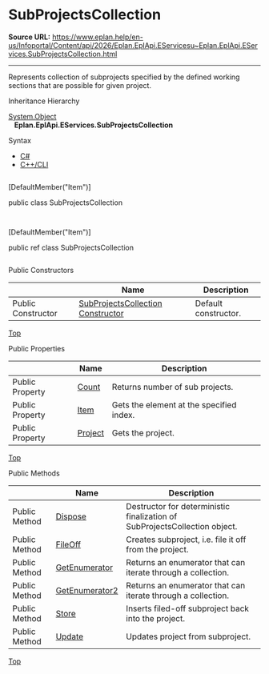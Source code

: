 # SubProjectsCollection

**Source URL:** https://www.eplan.help/en-us/Infoportal/Content/api/2026/Eplan.EplApi.EServicesu~Eplan.EplApi.EServices.SubProjectsCollection.html

---

Represents collection of subprojects specified by the defined working sections that are possible for given project.

Inheritance Hierarchy

[System.Object](#)  
   **Eplan.EplApi.EServices.SubProjectsCollection**

Syntax

- [C#](#i-syntax-CS)
- [C++/CLI](#i-syntax-CPP2005)

```
```
[DefaultMember("Item")]

public class SubProjectsCollection
```
```

```
```
[DefaultMember("Item")]

public ref class SubProjectsCollection
```
```



Public Constructors

|  | Name | Description |
| --- | --- | --- |
| Public Constructor | [SubProjectsCollection Constructor](Eplan.EplApi.EServicesu~Eplan.EplApi.EServices.SubProjectsCollection~_ctor.html) | Default constructor. |

[Top](#top)



Public Properties

|  | Name | Description |
| --- | --- | --- |
| Public Property | [Count](Eplan.EplApi.EServicesu~Eplan.EplApi.EServices.SubProjectsCollection~Count.html) | Returns number of sub projects. |
| Public Property | [Item](Eplan.EplApi.EServicesu~Eplan.EplApi.EServices.SubProjectsCollection~Item.html) | Gets the element at the specified index. |
| Public Property | [Project](Eplan.EplApi.EServicesu~Eplan.EplApi.EServices.SubProjectsCollection~Project.html) | Gets the project. |

[Top](#top)

Public Methods

|  | Name | Description |
| --- | --- | --- |
| Public Method | [Dispose](Eplan.EplApi.EServicesu~Eplan.EplApi.EServices.SubProjectsCollection~Dispose().html) | Destructor for deterministic finalization of SubProjectsCollection object. |
| Public Method | [FileOff](Eplan.EplApi.EServicesu~Eplan.EplApi.EServices.SubProjectsCollection~FileOff.html) | Creates subproject, i.e. file it off from the project. |
| Public Method | [GetEnumerator](Eplan.EplApi.EServicesu~Eplan.EplApi.EServices.SubProjectsCollection~GetEnumerator.html) | Returns an enumerator that can iterate through a collection. |
| Public Method | [GetEnumerator2](Eplan.EplApi.EServicesu~Eplan.EplApi.EServices.SubProjectsCollection~GetEnumerator2.html) | Returns an enumerator that can iterate through a collection. |
| Public Method | [Store](Eplan.EplApi.EServicesu~Eplan.EplApi.EServices.SubProjectsCollection~Store.html) | Inserts filed-off subproject back into the project. |
| Public Method | [Update](Eplan.EplApi.EServicesu~Eplan.EplApi.EServices.SubProjectsCollection~Update.html) | Updates project from subproject. |

[Top](#top)
